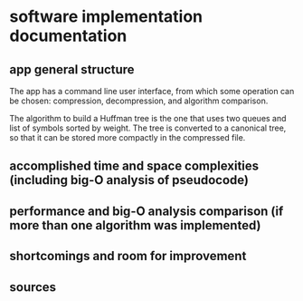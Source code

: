 # software implementation documentation

## app general structure

The app has a command line user interface, from which some operation can be chosen: compression, decompression, and algorithm comparison.

The algorithm to build a Huffman tree is the one that uses two queues and list of symbols sorted by weight. The tree is converted to a canonical tree, so that it can be stored more compactly in the compressed file.

## accomplished time and space complexities (including big-O analysis of pseudocode)

## performance and big-O analysis comparison (if more than one algorithm was implemented)

## shortcomings and room for improvement

## sources
